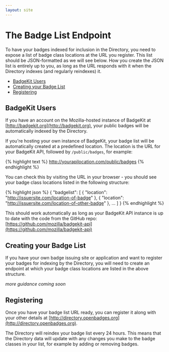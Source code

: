 ```yaml
---
layout: site
---
```


# The Badge List Endpoint

To have your badges indexed for inclusion in the Directory, you need to expose a list of badge class locations at the URL you register. This list should be JSON-formatted as we will see below. How you create the JSON list is entirely up to you, as long as the URL responds with it when the Directory indexes (and regularly reindexes) it.

* [BadgeKit Users](#badgekit)
* [Creating your Badge List](#creating)
* [Registering](#register)

<a name="badgekit"></a>
## BadgeKit Users

If you have an account on the Mozilla-hosted instance of BadgeKit at [http://badgekit.org](http://badgekit.org), your public badges will be automatically indexed by the Directory.

If you're hosting your own instance of BadgeKit, your badge list will be automatically created at a predefined location. The location is the URL for your BadgeKit API, followed by `/public/badges`, for example:

{% highlight text %}
http://yourapilocation.com/public/badges
{% endhighlight %}

You can check this by visiting the URL in your browser - you should see your badge class locations listed in the following structure:

{% highlight json %}
{
    "badgelist": [
    {
        "location": "http://issuersite.com/location-of-badge"
    }, {
        "location": "http://issuersite.com/location-of-other-badge"
    },
    ...
    ]
}
{% endhighlight %}

This should work automatically as long as your BadgeKit API instance is up to date with the code from the GitHub repo: [https://github.com/mozilla/badgekit-api](https://github.com/mozilla/badgekit-api)

<a name="creating"></a>
## Creating your Badge List

If you have your own badge issuing site or application and want to register your badges for indexing by the Directory, you will need to create an endpoint at which your badge class locations are listed in the above structure.

_more guidance coming soon_

<a name="register"></a>
## Registering

Once you have your badge list URL ready, you can register it along with your other details at [http://directory.openbadges.org](http://directory.openbadges.org).

The Directory will reindex your badge list every 24 hours. This means that the Directory data will update with any changes you make to the badge classes in your list, for example by adding or removing badges.
